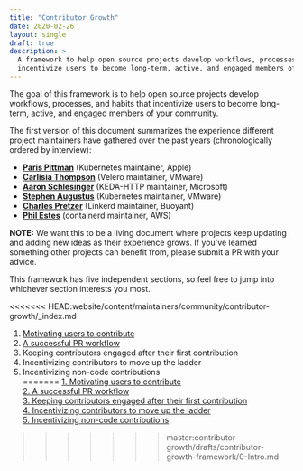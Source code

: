 ```yaml
---
title: "Contributor Growth"
date: 2020-02-26
layout: single
draft: true
description: >
  A framework to help open source projects develop workflows, processes, and habits that 
  incentivize users to become long-term, active, and engaged members of your community. 
---
```


The goal of this framework is to help open source projects develop workflows, processes, and habits that incentivize users to become long-term, active, and engaged members of your community. 

The first version of this document summarizes the experience different project maintainers have gathered over the past years (chronologically ordered by interview):

- [**Paris Pittman**](https://github.com/parispittman) (Kubernetes maintainer, Apple)
- [**Carlisia Thompson**](https://github.com/carlisia) (Velero maintainer, VMware)
- [**Aaron Schlesinger**](https://github.com/arschles) (KEDA-HTTP maintainer, Microsoft)
- [**Stephen Augustus**](https://github.com/justaugustus) (Kubernetes maintainer, VMware)
- [**Charles Pretzer**](https://github.com/cpretzer) (Linkerd maintainer, Buoyant)
- [**Phil Estes**](https://github.com/estesp) (containerd maintainer, AWS)

**NOTE:** We want this to be a living document where projects keep updating and adding new ideas as their experience grows. If you've learned something other projects can benefit from, please submit a PR with your advice. 

This framework has five independent sections, so feel free to jump into whichever section interests you most.

<<<<<<< HEAD:website/content/maintainers/community/contributor-growth/_index.md
1. [Motivating users to contribute](motivation/)  
2. [A successful PR workflow](pr-workflow/)
3. Keeping contributors engaged after their first contribution   
4. Incentivizing contributors to move up the ladder  
5. Incentivizing non-code contributions    
=======
[1. Motivating users to contribute](1-Motivating.md)  
[2. A successful PR workflow](2-Pr-worflow.md)   
[3. Keeping contributors engaged after their first contribution](3-Keeping-contributors-engaged.md)   
[4. Incentivizing contributors to move up the ladder](4-Incentivizing-contributors.md)  
[5. Incentivizing non-code contributions](5-Incentivizing-non-code.md)    
>>>>>>> master:contributor-growth/drafts/contributor-growth-framework/0-Intro.md
